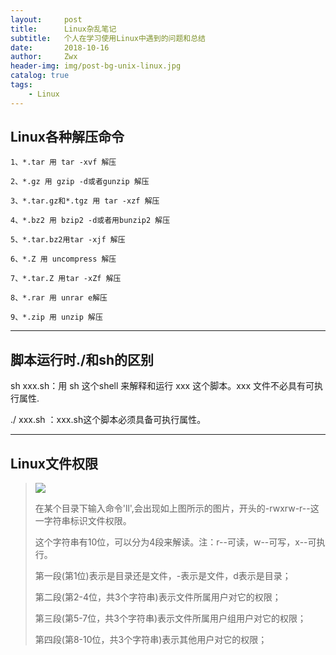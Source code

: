 ```yaml
---
layout:     post
title:      Linux杂乱笔记
subtitle:   个人在学习使用Linux中遇到的问题和总结
date:       2018-10-16
author:     Zwx
header-img: img/post-bg-unix-linux.jpg
catalog: true
tags:
    - Linux
---
```


## Linux各种解压命令

```
1、*.tar 用 tar -xvf 解压

2、*.gz 用 gzip -d或者gunzip 解压

3、*.tar.gz和*.tgz 用 tar -xzf 解压

4、*.bz2 用 bzip2 -d或者用bunzip2 解压

5、*.tar.bz2用tar -xjf 解压

6、*.Z 用 uncompress 解压

7、*.tar.Z 用tar -xZf 解压

8、*.rar 用 unrar e解压

9、*.zip 用 unzip 解压
```

---
## 脚本运行时./和sh的区别
sh  xxx.sh：用 sh 这个shell  来解释和运行 xxx 这个脚本。xxx 文件不必具有可执行属性.

./ xxx.sh ：xxx.sh这个脚本必须具备可执行属性。
  
   
   
---
## Linux文件权限
>
>![](http://pgoj9ayje.bkt.clouddn.com/linuxsh.png)
>  
>在某个目录下输入命令'll',会出现如上图所示的图片，开头的-rwxrw-r--这一字符串标识文件权限。
>  
>这个字符串有10位，可以分为4段来解读。注：r--可读，w--可写，x--可执行。
>  
>第一段(第1位)表示是目录还是文件，-表示是文件，d表示是目录；
>  
>第二段(第2-4位，共3个字符串)表示文件所属用户对它的权限；
>  
>第三段(第5-7位，共3个字符串)表示文件所属用户组用户对它的权限；
>   
>第四段(第8-10位，共3个字符串)表示其他用户对它的权限；

